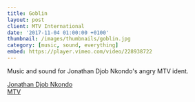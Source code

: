 ```yaml
---
title: Goblin
layout: post
client: MTV International
date: '2017-11-04 01:00:00 +0100'
thumbnail: /images/thumbnails/goblin.jpg
category: [music, sound, everything]
embed: https://player.vimeo.com/video/228938722
---
```


Music and sound for Jonathan Djob Nkondo's angry MTV ident.

[Jonathan Djob Nkondo](http://absenteism.tumblr.com/)  
[MTV](http://www.mtv.com)
